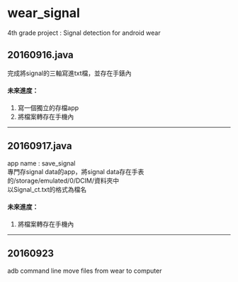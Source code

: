 # wear_signal
4th grade project : Signal detection for android wear

## 20160916.java
完成將signal的三軸寫進txt檔，並存在手錶內<br>
#### 未來進度：<br>
1. 寫一個獨立的存檔app
2. 將檔案轉存在手機內

* * *
## 20160917.java
app name : save_signal <br>
專門存signal data的app，將signal data存在手表的/storage/emulated/0/DCIM/資料夾中 <br>
以Signal_ct.txt的格式為檔名 <br>
#### 未來進度： <br>
1. 將檔案轉存在手機內

* * *
## 20160923
adb command line
move files from wear to computer
